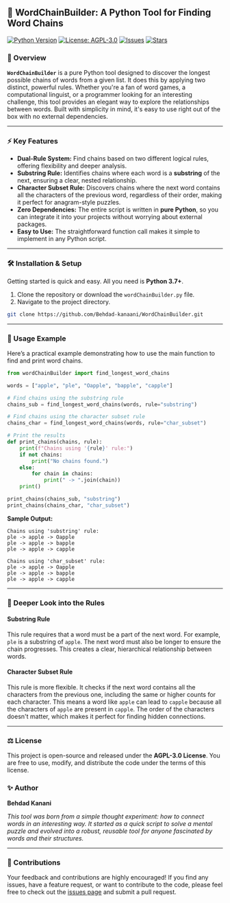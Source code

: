 ## 🚀 WordChainBuilder: A Python Tool for Finding Word Chains


[![Python Version](https://img.shields.io/badge/python-3.7%2B-blue.svg)](https://www.python.org/)
[![License: AGPL-3.0](https://img.shields.io/badge/License-AGPL--3.0-blue.svg)](https://www.gnu.org/licenses/agpl-3.0.en.html)
[![Issues](https://img.shields.io/github/issues/Behdad-kanaani/WordChainBuilder)](https://github.com/Behdad-kanaani/WordChainBuilder/issues)
[![Stars](https://img.shields.io/github/stars/Behdad-kanaani/WordChainBuilder)](https://github.com/Behdad-kanaani/WordChainBuilder/stargazers)



### 🌟 Overview

**`WordChainBuilder`** is a pure Python tool designed to discover the longest possible chains of words from a given list. It does this by applying two distinct, powerful rules. Whether you're a fan of word games, a computational linguist, or a programmer looking for an interesting challenge, this tool provides an elegant way to explore the relationships between words. Built with simplicity in mind, it's easy to use right out of the box with no external dependencies.

-----

### ⚡ Key Features

  * **Dual-Rule System:** Find chains based on two different logical rules, offering flexibility and deeper analysis.
  * **Substring Rule:** Identifies chains where each word is a **substring** of the next, ensuring a clear, nested relationship.
  * **Character Subset Rule:** Discovers chains where the next word contains all the characters of the previous word, regardless of their order, making it perfect for anagram-style puzzles.
  * **Zero Dependencies:** The entire script is written in **pure Python**, so you can integrate it into your projects without worrying about external packages.
  * **Easy to Use:** The straightforward function call makes it simple to implement in any Python script.

-----

### 🛠 Installation & Setup

Getting started is quick and easy. All you need is **Python 3.7+**.

1.  Clone the repository or download the `wordChainBuilder.py` file.
2.  Navigate to the project directory.

<!-- end list -->

```bash
git clone https://github.com/Behdad-kanaani/WordChainBuilder.git
```

-----

### 🚀 Usage Example

Here’s a practical example demonstrating how to use the main function to find and print word chains.

```python
from wordChainBuilder import find_longest_word_chains

words = ["apple", "ple", "Oapple", "bapple", "capple"]

# Find chains using the substring rule
chains_sub = find_longest_word_chains(words, rule="substring")

# Find chains using the character subset rule
chains_char = find_longest_word_chains(words, rule="char_subset")

# Print the results
def print_chains(chains, rule):
    print(f"Chains using '{rule}' rule:")
    if not chains:
        print("No chains found.")
    else:
        for chain in chains:
            print(" -> ".join(chain))
    print()

print_chains(chains_sub, "substring")
print_chains(chains_char, "char_subset")
```

**Sample Output:**

```
Chains using 'substring' rule:
ple -> apple -> Oapple
ple -> apple -> bapple
ple -> apple -> capple

Chains using 'char_subset' rule:
ple -> apple -> Oapple
ple -> apple -> bapple
ple -> apple -> capple
```

-----

### 📖 Deeper Look into the Rules

#### Substring Rule

This rule requires that a word must be a part of the next word. For example, `ple` is a substring of `apple`. The next word must also be longer to ensure the chain progresses. This creates a clear, hierarchical relationship between words.

#### Character Subset Rule

This rule is more flexible. It checks if the next word contains all the characters from the previous one, including the same or higher counts for each character. This means a word like `apple` can lead to `capple` because all the characters of `apple` are present in `capple`. The order of the characters doesn't matter, which makes it perfect for finding hidden connections.

-----

### ⚖ License

This project is open-source and released under the **AGPL-3.0 License**. You are free to use, modify, and distribute the code under the terms of this license.

### ✨ Author

**Behdad Kanani**

*This tool was born from a simple thought experiment: how to connect words in an interesting way. It started as a quick script to solve a mental puzzle and evolved into a robust, reusable tool for anyone fascinated by words and their structures.*

-----

### 🔗 Contributions

Your feedback and contributions are highly encouraged\! If you find any issues, have a feature request, or want to contribute to the code, please feel free to check out the [issues page](https://github.com/yourusername/WordChainBuilder/issues) and submit a pull request.
